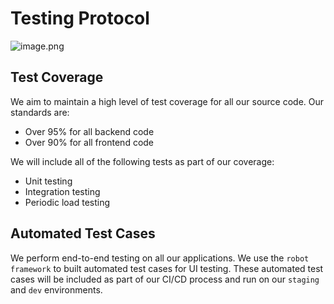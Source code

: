 # Testing Protocol

![image.png](https://storage.googleapis.com/slite-api-files-production/files/464978cc-fcfe-42a9-81c7-31f435bc8d4d/image.png)

## Test Coverage

We aim to maintain a high level of test coverage for all our source code. Our standards are:
- Over 95% for all backend code
- Over 90% for all frontend code

We will include all of the following tests as part of our coverage:
- Unit testing
- Integration testing
- Periodic load testing

## Automated Test Cases

We perform end-to-end testing on all our applications. We use the `robot framework` to built automated test cases for UI testing. These automated test cases will be included as part of our CI/CD process and run on our `staging` and `dev` environments.